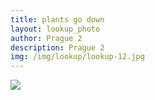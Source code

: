 ```yaml
---
title: plants go down
layout: lookup_photo
author: Prague 2
description: Prague 2
img: /img/lookup/lookup-12.jpg
---
```


<img src="{{ site.baseurl }}/img/lookup/lookup-12.jpg">

